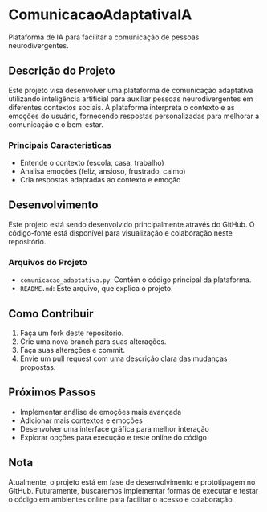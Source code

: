 # ComunicacaoAdaptativaIA

Plataforma de IA para facilitar a comunicação de pessoas neurodivergentes.

## Descrição do Projeto

Este projeto visa desenvolver uma plataforma de comunicação adaptativa utilizando inteligência artificial para auxiliar pessoas neurodivergentes em diferentes contextos sociais. A plataforma interpreta o contexto e as emoções do usuário, fornecendo respostas personalizadas para melhorar a comunicação e o bem-estar.

### Principais Características

- Entende o contexto (escola, casa, trabalho)
- Analisa emoções (feliz, ansioso, frustrado, calmo)
- Cria respostas adaptadas ao contexto e emoção


## Desenvolvimento

Este projeto está sendo desenvolvido principalmente através do GitHub. O código-fonte está disponível para visualização e colaboração neste repositório.

### Arquivos do Projeto

- `comunicacao_adaptativa.py`: Contém o código principal da plataforma.
- `README.md`: Este arquivo, que explica o projeto.

## Como Contribuir

1. Faça um fork deste repositório.
2. Crie uma nova branch para suas alterações.
3. Faça suas alterações e commit.
4. Envie um pull request com uma descrição clara das mudanças propostas.

## Próximos Passos

- Implementar análise de emoções mais avançada
- Adicionar mais contextos e emoções
- Desenvolver uma interface gráfica para melhor interação
- Explorar opções para execução e teste online do código

## Nota

Atualmente, o projeto está em fase de desenvolvimento e prototipagem no GitHub. Futuramente, buscaremos implementar formas de executar e testar o código em ambientes online para facilitar o acesso e colaboração.
